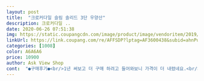 ```yaml
---
layout: post 
title:  "크로커다일 슬림 솔리드 3단 우양산" 
description: 크로커다일 ..
date: 2020-06-26 07:51:38 
img: https://static.coupangcdn.com/image/product/image/vendoritem/2019/04/19/3719551598/71475062-3024-4194-95ed-79485e98e1d9.jpg 
linkUrl: https://link.coupang.com/re/AFFSDP?lptag=AF3600438&subid=ahnPublicAsk&pageKey=87794206&itemId=292744650&vendorItemId=3719551598&traceid=V0-113-3be1147ae3f6a6c1 
categories: [1008] 
color: A6A6A6 
price: 10900 
author: Ask View Shop 
cont:  "●구매후기●<br/>1년 써보고 더 구매 하려고 들어와보니 가격이 더 내렸네요.<br/><br/>2개더 구매 합니다.<br/><br/>500  삼다수와 사이즈 비교해보세요.<br/><br/>고장만 오래 않나고 한두철 사용가능하면 좋겠네요 !!<br/>부피가 작아서 365일 부담 없이 들고 다니고 있어요.<br/><br/>아주가볍고 좋아요 딱 출퇴근시 가방에 쏙넣어다니기 좋은사이즈와 무게입니다 바느질이나 마감은 그냥그렇지만 가격대비 가성비는 맘에들고 핑크도 고운 인디핑크라 이쁘네요 점심에  햇빛이 너무강렬해져서 머리가 뜨거웠는데 한여름 2<br/> -3달 잘 사용할듯 합니다<br/>안이 암막이라 햇빛 잘 가려줍니다.<br/> 그리고 좀 가벼워서 들고다니깊괜찮을까 싶었는데 오히려 가벼우니까 더운데 밖에서 오래 들고있어도 크게 불편하지않고 편합니다<br/>얇고 가벼워서 평소 내리는 비에는 아주 요긴합니다.<br/><br/>중학생 아들  가방 옆에 늘 껴놓고 다니는 우산입니다.<br/><br/>태풍급 장대비에는 대가 부러질지도 모르나,<br/>" 
---
```

